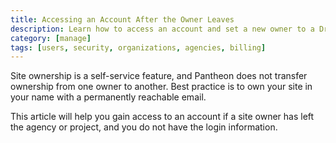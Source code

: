 ```yaml
---
title: Accessing an Account After the Owner Leaves
description: Learn how to access an account and set a new owner to a Drupal or WordPress site.
category: [manage]
tags: [users, security, organizations, agencies, billing]
---
```


Site ownership is a self-service feature, and Pantheon does not transfer ownership from one owner to another. Best practice is to own your site in your name with a permanently reachable email.

This article will help you gain access to an account if a site owner has left the agency or project, and you do not have the login information.

<Partial file="recover-account-after-owner-leaves.md" />
